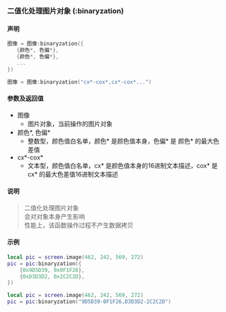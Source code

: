 ### 二值化处理图片对象 \(**:binaryzation**\)


#### 声明
```lua
图像 = 图像:binaryzation({
   {颜色*, 色偏*},
   {颜色*, 色偏*},
   ...
})
```
```lua
图像 = 图像:binaryzation("cx*-cox*,cx*-cox*...")
```


#### 参数及返回值
- 图像
    - 图片对象，当前操作的图片对象
- 颜色\*, 色偏\*
    - 整数型，颜色值白名单，颜色\* 是颜色值本身，色偏\* 是 颜色\* 的最大色差值
- cx\*\-cox\*
    - 文本型，颜色值白名单，cx\* 是颜色值本身的16进制文本描述，cox\* 是 cx\* 的最大色差值16进制文本描述


#### 说明
> 二值化处理图片对象  
> 会对对象本身产生影响  
> 性能上，该函数操作过程不产生数据拷贝  


#### 示例  
```lua
local pic = screen.image(462, 242, 569, 272)
pic = pic:binaryzation({
	{0x9D5D39, 0x0F1F26},
	{0xD3D3D2, 0x2C2C2D},
})
```
```lua
local pic = screen.image(462, 242, 569, 272)
pic = pic:binaryzation("9D5D39-0F1F26,D3D3D2-2C2C2D")
```


